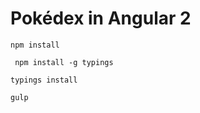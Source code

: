 # Pokédex in Angular 2

``` npm install ```

``` npm install -g typings```

``` typings install ```

``` gulp ```
